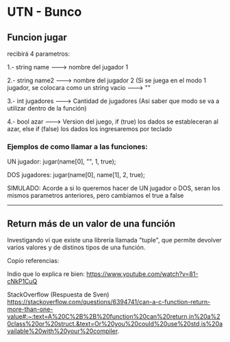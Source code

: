 # UTN - Bunco

## Funcion jugar

recibirá 4 parametros:

1.- string name   ---> nombre del jugador 1

2.- string name2  ---> nombre del jugador 2 (Si se juega en el modo 1 jugador, se colocara como un string vacio ---> ""

3.- int jugadores ---> Cantidad de jugadores (Asi saber que modo se va a utilizar dentro de la función)

4.- bool azar     ---> Version del juego, if (true) los dados se estableceran al azar, else if (false) los dados los ingresaremos por teclado

### Ejemplos de como llamar a las funciones:

UN jugador:  jugar(name[0], "", 1, true);
   
DOS jugadores:  jugar(name[0], name[1], 2, true);

SIMULADO: Acorde a si lo queremos hacer de UN jugador o DOS, seran los mismos parametros anteriores, pero cambiamos el true a false

-------------------------------------------------------------------
## Return más de un valor de una función

Investigando ví que existe una librería llamada "tuple", que permite devolver varios valores y de distinos tipos de una función.

Copio referencias:

Indio que lo explica re bien: https://www.youtube.com/watch?v=81-cNkP1CuQ

StackOverflow (Respuesta de Sven) https://stackoverflow.com/questions/6394741/can-a-c-function-return-more-than-one-value#:~:text=A%20C%2B%2B%20function%20can%20return,in%20a%20class%20or%20struct.&text=Or%20you%20could%20use%20std,is%20available%20with%20your%20compiler.
